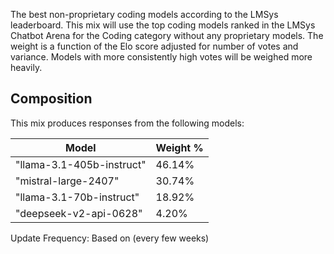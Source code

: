 The best non-proprietary coding models according to the LMSys leaderboard. This mix will use the top coding models ranked in the LMSys Chatbot Arena for the Coding category without any proprietary models. The weight is a function of the Elo score adjusted for number of votes and variance. Models with more consistently high votes will be weighed more heavily.

## Composition

This mix produces responses from the following models:

| Model | Weight % |
|-------|----------|
| "llama-3.1-405b-instruct" | 46.14% |
| "mistral-large-2407" | 30.74% |
| "llama-3.1-70b-instruct" | 18.92% |
| "deepseek-v2-api-0628" | 4.20% |

Update Frequency: Based on  (every few weeks)
